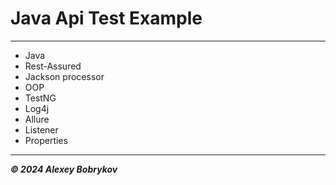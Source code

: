 # Java Api Test Example

---

- Java
- Rest-Assured
- Jackson processor
- OOP
- TestNG
- Log4j
- Allure
- Listener
- Properties

---

***© 2024 Alexey Bobrykov***
